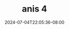 --- 
title: "anis 4"
description: "download  video bokep anis 4   durasi panjang terbaru"
date: 2024-07-04T22:05:36-08:00
file_code: "jde23rzunnji"
draft: false
cover: "3fddi8k92svwnqha.jpg"
tags: ["anis", "bokep-indo", "bokep-viral", "bokep-ig"]
length: 49
fld_id: "1483145"
foldername: "Anis"
categories: ["Anis"]
views: 0
---